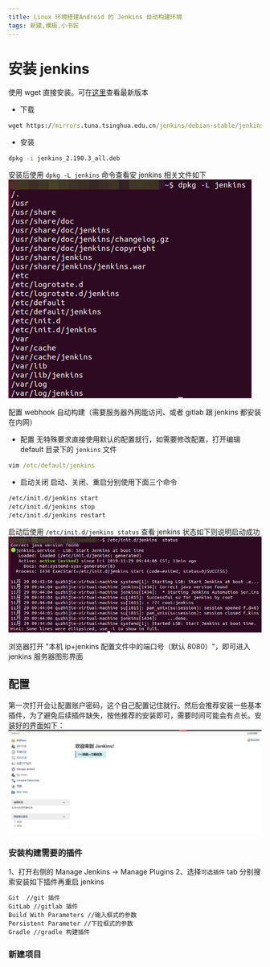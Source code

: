 ```yaml
---
title: Linux 环境搭建Android 的 Jenkins 自动构建环境
tags: 新建,模板,小书匠
---
```


# 安装 jenkins

使用 wget 直接安装。可在[这里](https://mirrors.tuna.tsinghua.edu.cn/jenkins/debian-stable/?C=M&O=D)查看最新版本

- 下载
 ``` cmd
wget https://mirrors.tuna.tsinghua.edu.cn/jenkins/debian-stable/jenkins_2.190.3_all.deb
```
- 安装

```cmd
dpkg -i jenkins_2.190.3_all.deb
```
安装后使用 `dpkg -L jenkins` 命令查看安 jenkins 相关文件如下
![enter description here](./images/1574992181325.png)


配置 webhook 自动构建（需要服务器外网能访问、或者 gitlab 跟 jenkins 都安装在内网）
- 配置
无特殊要求直接使用默认的配置就行，如需要修改配置，打开编辑 default 目录下的 `jenkins` 文件
```cmd
vim /etc/default/jenkins
```
- 启动关闭
启动、关闭、重启分别使用下面三个命令
```cmd
/etc/init.d/jenkins start
/etc/init.d/jenkins stop
/etc/init.d/jenkins restart
```
启动后使用 `/etc/init.d/jenkins status` 查看 jenkins 状态如下则说明启动成功
![/etc/init.d/jenkins status](./images/1574992751847.png)

浏览器打开 "本机 ip+jenkins 配置文件中的端口号（默认 8080）"，即可进入 jenkins 服务器图形界面

##  配置
第一次打开会让配置账户密码，这个自己配置记住就行。然后会推荐安装一些基本插件，为了避免后续插件缺失，按他推荐的安装即可，需要时间可能会有点长。安装好的界面如下：
![enter description here](./images/1574993465939.png)

### 安装构建需要的插件
1、打开右侧的 Manage Jenkins -> Manage Plugins
2、选择`可选插件` tab 分别搜索安装如下插件再重启 jenkins
```xml
Git  //git 插件
GitLab //gitlab 插件 
Build With Parameters //输入框式的参数
Persistent Parameter //下拉框式的参数
Gradle //gradle 构建插件
```
### 新建项目

